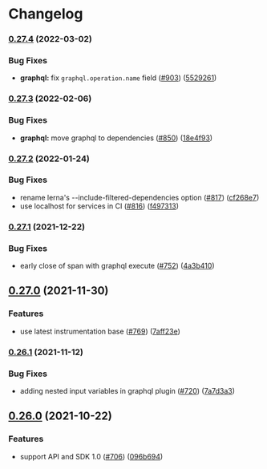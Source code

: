 # Changelog

### [0.27.4](https://github.com/open-telemetry/opentelemetry-js-contrib/compare/instrumentation-graphql-v0.27.3...instrumentation-graphql-v0.27.4) (2022-03-02)


### Bug Fixes

* **graphql:** fix `graphql.operation.name` field ([#903](https://github.com/open-telemetry/opentelemetry-js-contrib/issues/903)) ([5529261](https://github.com/open-telemetry/opentelemetry-js-contrib/commit/552926146c838efd7e2b778ae6fb815e9e304965))

### [0.27.3](https://www.github.com/open-telemetry/opentelemetry-js-contrib/compare/instrumentation-graphql-v0.27.2...instrumentation-graphql-v0.27.3) (2022-02-06)


### Bug Fixes

* **graphql:** move graphql to dependencies ([#850](https://www.github.com/open-telemetry/opentelemetry-js-contrib/issues/850)) ([18e4f93](https://www.github.com/open-telemetry/opentelemetry-js-contrib/commit/18e4f93007b19ecb33f8711ae0d20c51a90887d5))

### [0.27.2](https://www.github.com/open-telemetry/opentelemetry-js-contrib/compare/instrumentation-graphql-v0.27.1...instrumentation-graphql-v0.27.2) (2022-01-24)


### Bug Fixes

* rename lerna's --include-filtered-dependencies option ([#817](https://www.github.com/open-telemetry/opentelemetry-js-contrib/issues/817)) ([cf268e7](https://www.github.com/open-telemetry/opentelemetry-js-contrib/commit/cf268e7a92b7800ad6dbec9ca77466f9ee03ee1a))
* use localhost for services in CI ([#816](https://www.github.com/open-telemetry/opentelemetry-js-contrib/issues/816)) ([f497313](https://www.github.com/open-telemetry/opentelemetry-js-contrib/commit/f4973133e86549bbca301983085cc67788a10acd))

### [0.27.1](https://www.github.com/open-telemetry/opentelemetry-js-contrib/compare/instrumentation-graphql-v0.27.0...instrumentation-graphql-v0.27.1) (2021-12-22)


### Bug Fixes

* early close of span with graphql execute ([#752](https://www.github.com/open-telemetry/opentelemetry-js-contrib/issues/752)) ([4a3b410](https://www.github.com/open-telemetry/opentelemetry-js-contrib/commit/4a3b4107e40845091a267e5452ea17eed8a9fdf6))

## [0.27.0](https://www.github.com/open-telemetry/opentelemetry-js-contrib/compare/instrumentation-graphql-v0.26.1...instrumentation-graphql-v0.27.0) (2021-11-30)


### Features

* use latest instrumentation base ([#769](https://www.github.com/open-telemetry/opentelemetry-js-contrib/issues/769)) ([7aff23e](https://www.github.com/open-telemetry/opentelemetry-js-contrib/commit/7aff23ebebbe209fa3b78c2e7f513c9cd2231be4))

### [0.26.1](https://www.github.com/open-telemetry/opentelemetry-js-contrib/compare/instrumentation-graphql-v0.26.0...instrumentation-graphql-v0.26.1) (2021-11-12)


### Bug Fixes

* adding nested input variables in graphql plugin ([#720](https://www.github.com/open-telemetry/opentelemetry-js-contrib/issues/720)) ([7a7d3a3](https://www.github.com/open-telemetry/opentelemetry-js-contrib/commit/7a7d3a35e66678cf7d11fb9c89b8a26f2d4bfd6b))

## [0.26.0](https://www.github.com/open-telemetry/opentelemetry-js-contrib/compare/instrumentation-graphql-v0.25.0...instrumentation-graphql-v0.26.0) (2021-10-22)


### Features

* support API and SDK 1.0 ([#706](https://www.github.com/open-telemetry/opentelemetry-js-contrib/issues/706)) ([096b694](https://www.github.com/open-telemetry/opentelemetry-js-contrib/commit/096b694bbc3079f0ab4ee0462869b10eb8185202))
